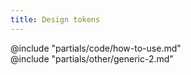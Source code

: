 ```yaml
---
title: Design tokens
---
```


<section data-tab="Code">
  @include "partials/code/how-to-use.md"
</section>

<section data-tab="Other">
  @include "partials/other/generic-2.md"
</section>

